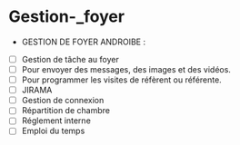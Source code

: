 # Gestion-_foyer
- GESTION DE FOYER ANDROIBE :
- [ ] Gestion de tâche au foyer
- [ ] Pour envoyer des messages, des images et des vidéos.
- [ ] Pour programmer les visites de réfèrent ou référente.
- [ ] JIRAMA
- [ ] Gestion de connexion 
- [ ] Répartition de chambre
- [ ] Réglement interne
- [ ] Emploi du temps